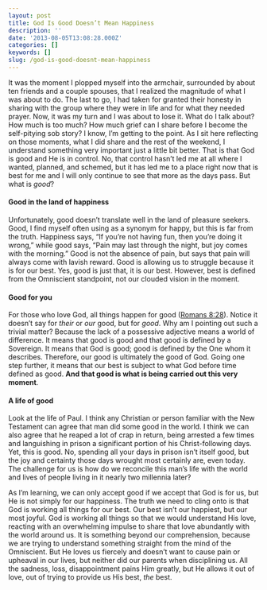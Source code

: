 ```yaml
---
layout: post
title: God Is Good Doesn’t Mean Happiness
description: ''
date: '2013-08-05T13:08:28.000Z'
categories: []
keywords: []
slug: /god-is-good-doesnt-mean-happiness
---
```


It was the moment I plopped myself into the armchair, surrounded by about ten friends and a couple spouses, that I realized the magnitude of what I was about to do. The last to go, I had taken for granted their honesty in sharing with the group where they were in life and for what they needed prayer. Now, it was my turn and I was about to lose it. What do I talk about? How much is too much? How much grief can I share before I become the self-pitying sob story? I know, I’m getting to the point. As I sit here reflecting on those moments, what I did share and the rest of the weekend, I understand something very important just a little bit better. That is that God is good and He is in control. No, that control hasn’t led me at all where I wanted, planned, and schemed, but it has led me to a place right now that is best for me and I will only continue to see that more as the days pass. But what is _good_?

#### Good in the land of happiness

Unfortunately, good doesn’t translate well in the land of pleasure seekers. Good, I find myself often using as a synonym for happy, but this is far from the truth. Happiness says, “If you’re not having fun, then you’re doing it wrong,” while good says, “Pain may last through the night, but joy comes with the morning.” Good is not the absence of pain, but says that pain will always come with lavish reward. Good is allowing us to struggle because it is for our best. Yes, good is just that, it is our best. However, best is defined from the Omniscient standpoint, not our clouded vision in the moment.

#### Good for you

For those who love God, all things happen for good ([Romans 8:28](http://www.biblegateway.com/passage/?search=romans%208:28&version=ESV)). Notice it doesn’t say for _their_ or _our_ good, but for _good_. Why am I pointing out such a trivial matter? Because the lack of a possessive adjective means a world of difference. It means that good is good and that good is defined by a Sovereign. It means that God is good; good is defined by the One whom it describes. Therefore, our good is ultimately the good of God. Going one step further, it means that our best is subject to what God before time defined as good. **And that good is what is being carried out this very moment**.

#### A life of good

Look at the life of Paul. I think any Christian or person familiar with the New Testament can agree that man did some good in the world. I think we can also agree that he reaped a lot of crap in return, being arrested a few times and languishing in prison a significant portion of his Christ-following days. Yet, this is good. No, spending all your days in prison isn’t itself good, but the joy and certainty those days wrought most certainly are, even today. The challenge for us is how do we reconcile this man’s life with the world and lives of people living in it nearly two millennia later?

As I’m learning, we can only accept good if we accept that God is for us, but He is not simply for our happiness. The truth we need to cling onto is that God is working all things for our best. Our best isn’t our happiest, but our most joyful. God is working all things so that we would understand His love, reacting with an overwhelming impulse to share that love abundantly with the world around us. It is something beyond our comprehension, because we are trying to understand something straight from the mind of the Omniscient. But He loves us fiercely and doesn’t want to cause pain or upheaval in our lives, but neither did our parents when disciplining us. All the sadness, loss, disappointment pains Him greatly, but He allows it out of love, out of trying to provide us His best, _the_ best.